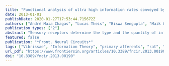 ```yaml
---
title: "Functional analysis of ultra high information rates conveyed by rat vibrissal primary afferents"
date: 2013-01-01
publishDate: 2020-01-27T17:53:44.715672Z
authors: ["André Maia Chagas", "Lucas Theis", "Biswa Sengupta", "Maik Christopher Stüttgen", "Matthias Bethge", "Cornelius Schwarz"]
publication_types: ["2"]
abstract: "Sensory receptors determine the type and the quantity of information available for perception. Here, we quantified and characterized the information transferred by primary afferents in the rat whisker system using neural system identification. Quantification of ‘how much’ information is conveyed by primary afferents, using the direct method, a classical information theoretic tool, revealed that primary afferents transfer huge amounts of information (up to 529 bits/s). Information theoretic analysis of instantaneous spike-triggered kinematic stimulus features was used to gain functional insight on ‘what’ is coded by primary afferents. Amongst the kinematic variables tested - position, velocity, and acceleration - primary afferent spikes encoded velocity best. The other two variables contribute to information transfer, but only if combined with velocity. We further revealed three additional characteristics that play a role in information transfer by primary afferents. Firstly, primary afferent spikes show preference for well separated multiple stimuli (i.e. well separated sets of combinations of the three instantaneous kinematic variables). Secondly, spikes are sensitive to short strips of the stimulus trajectory (up to 10 ms pre-spike time), and thirdly, they show spike patterns (precise doublet and triplet spiking). In order to deal with these complexities, we used a flexible probabilistic neuron model fitting mixtures of Gaussians to the spike triggered stimulus distributions, which quantitatively captured the contribution of the mentioned features and allowed us to achieve a full functional analysis of the total information rate indicated by the direct method. We found that instantaneous position, velocity, and acceleration explained about 50% of the total information rate. Adding a 10 ms pre-spike interval of stimulus trajectory achieved 80-90%. The final 10-20% were found to be due to non-linear coding by spike bursts."
featured: false
publication: "*Front. Neural Circuits*"
tags: ["Vibrissae", "Information Theory", "primary afferents", "rat", "spike-triggered mixture model", "tactile coding", "whisker"]
url_pdf: "https://www.frontiersin.org/articles/10.3389/fncir.2013.00190/full"
doi: "10.3389/fncir.2013.00190"
---
```


